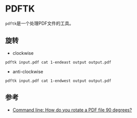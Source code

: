# PDFTK

`pdftk`是一个处理PDF文件的工具。

## 旋转

- clockwise
```
pdftk input.pdf cat 1-endeast output output.pdf
```

- anti-clockwise
```
pdftk input.pdf cat 1-endwest output output.pdf
```

## 参考

- [Command line: How do you rotate a PDF file 90 degrees?](mindhacks.cn/2008/09/21/the-magical-bayesian-method/)